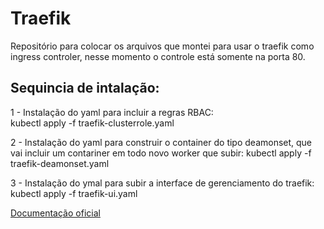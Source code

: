 # Traefik
Repositório para colocar os arquivos que montei para usar o traefik como ingress controler, nesse momento o controle está somente na porta 80.

## Sequincia de intalação:

1 - Instalação do yaml para incluir a regras RBAC: <br > 
kubectl apply -f traefik-clusterrole.yaml

2 - Instalação do yaml para construir o container do tipo deamonset, que vai incluir um contariner em todo novo worker que subir:
kubectl apply -f traefik-deamonset.yaml

3 - Instalação do ymal para subir a interface de gerenciamento do traefik:
kubectl apply -f traefik-ui.yaml

[Documentação oficial](https://doc.traefik.io/traefik/ "Clique e acesse agora!")
